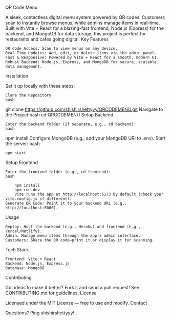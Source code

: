 QR Code Menu

A sleek, contactless digital menu system powered by QR codes. Customers scan to instantly browse menus, while admins manage items in real-time. Built with Vite + React for a blazing-fast frontend, Node.js (Express) for the backend, and MongoDB for data storage, this project is perfect for restaurants and cafes going digital.
Key Features

    QR Code Access: Scan to view menus on any device.
    Real-Time Updates: Add, edit, or delete items via the admin panel.
    Fast & Responsive: Powered by Vite + React for a smooth, modern UI.
    Robust Backend: Node.js, Express, and MongoDB for secure, scalable data management.

Installation

Set it up locally with these steps:

    Clone the Repository
    bash

git clone https://github.com/shishirshettyyy/QRCODEMENU.git
Navigate to the Project
bash
cd QRCODEMENU
Setup Backend

    Enter the backend folder (if separate, e.g., cd backend):
    bash

npm install
Configure MongoDB (e.g., add your MongoDB URI to .env).
Start the server:
bash

    npm start

Setup Frontend

    Enter the frontend folder (e.g., cd frontend):
    bash

        npm install
        npm run dev
        Vite runs the app at http://localhost:5173 by default (check your vite.config.js if different).
    Generate QR Code: Point it to your backend URL (e.g., http://localhost:5000).

Usage

    Deploy: Host the backend (e.g., Heroku) and frontend (e.g., Vercel/Netlify).
    Admin: Manage menu items through the app’s admin interface.
    Customers: Share the QR code—print it or display it for scanning.

Tech Stack

    Frontend: Vite + React
    Backend: Node.js, Express.js
    Database: MongoDB

Contributing

Got ideas to make it better? Fork it and send a pull request! See CONTRIBUTING.md for guidelines.
License

Licensed under the MIT License — free to use and modify.
Contact

Questions? Ping shishirshettyyy!
